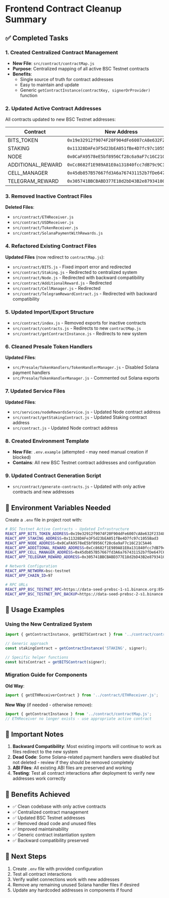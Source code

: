 # Frontend Contract Cleanup Summary

## ✅ Completed Tasks

### 1. Created Centralized Contract Management
- **New File**: `src/contract/contractMap.js`
- **Purpose**: Centralized mapping of all active BSC Testnet contracts
- **Benefits**: 
  - Single source of truth for contract addresses
  - Easy to maintain and update
  - Generic `getContractInstance(contractKey, signerOrProvider)` function

### 2. Updated Active Contract Addresses
All contracts updated to new BSC Testnet addresses:

| Contract | New Address |
|----------|-------------|
| BITS_TOKEN | `0x19e32912f9074F20F904dFe6007cA8e632F23348` |
| STAKING | `0x11328DAFe3F5d23bEA051fBe4D7fc97c1055Bad3` |
| NODE | `0x0CaFA9578eE5bf8956Cf28c6a9aF7c16C21C5A46` |
| ADDITIONAL_REWARD | `0xCc8682f1E989A81E0a131840fcc7dB79c9C1B9C6` |
| CELL_MANAGER | `0x45db857B57667fd3A6a767431152b7fDe647C6Ea` |
| TELEGRAM_REWARD | `0x305741BBCBABD377E18d2bD43B2e879341006464` |

### 3. Removed Inactive Contract Files
**Deleted Files**:
- `src/contract/ETHReceiver.js`
- `src/contract/USDReceiver.js` 
- `src/contract/TokenReceiver.js`
- `src/contract/SolanaPaymentWithRewards.js`

### 4. Refactored Existing Contract Files
**Updated Files** (now redirect to `contractMap.js`):
- `src/contract/BITS.js` - Fixed import error and redirected
- `src/contract/Staking.js` - Redirected to centralized system
- `src/contract/Node.js` - Redirected with backward compatibility
- `src/contract/AdditionalReward.js` - Redirected 
- `src/contract/CellManager.js` - Redirected
- `src/contract/TelegramRewardContract.js` - Redirected with backward compatibility

### 5. Updated Import/Export Structure
- `src/contract/index.js` - Removed exports for inactive contracts
- `src/contract/contracts.js` - Redirects to new `contractMap.js`
- `src/contract/getContractInstance.js` - Redirects to new system

### 6. Cleaned Presale Token Handlers
**Updated Files**:
- `src/Presale/TokenHandlers/TokenHandlerManager.js` - Disabled Solana payment handlers
- `src/Presale/TokenHandlerManager.js` - Commented out Solana exports

### 7. Updated Service Files
**Updated Files**:
- `src/services/nodeRewardsService.js` - Updated Node contract address
- `src/contract/getStakingContract.js` - Updated Staking contract address  
- `src/contract.js` - Updated Node contract address

### 8. Created Environment Template
- **New File**: `.env.example` (attempted - may need manual creation if blocked)
- **Contains**: All new BSC Testnet contract addresses and configuration

### 9. Updated Contract Generation Script
- `src/contract/generate-contracts.js` - Updated with only active contracts and new addresses

## 🔧 Environment Variables Needed

Create a `.env` file in project root with:

```bash
# BSC Testnet Active Contracts - Updated Infrastructure
REACT_APP_BITS_TOKEN_ADDRESS=0x19e32912f9074F20F904dFe6007cA8e632F23348
REACT_APP_STAKING_ADDRESS=0x11328DAFe3F5d23bEA051fBe4D7fc97c1055Bad3
REACT_APP_NODE_ADDRESS=0x0CaFA9578eE5bf8956Cf28c6a9aF7c16C21C5A46
REACT_APP_ADDITIONAL_REWARD_ADDRESS=0xCc8682f1E989A81E0a131840fcc7dB79c9C1B9C6
REACT_APP_CELL_MANAGER_ADDRESS=0x45db857B57667fd3A6a767431152b7fDe647C6Ea
REACT_APP_TELEGRAM_REWARD_ADDRESS=0x305741BBCBABD377E18d2bD43B2e879341006464

# Network Configuration
REACT_APP_NETWORK=bsc-testnet
REACT_APP_CHAIN_ID=97

# RPC URLs
REACT_APP_BSC_TESTNET_RPC=https://data-seed-prebsc-1-s1.binance.org:8545/
REACT_APP_BSC_TESTNET_RPC_BACKUP=https://data-seed-prebsc-2-s1.binance.org:8545/
```

## 🎯 Usage Examples

### Using the New Centralized System

```javascript
import { getContractInstance, getBITSContract } from '../contract/contractMap.js';

// Generic approach
const stakingContract = getContractInstance('STAKING', signer);

// Specific helper functions
const bitsContract = getBITSContract(signer);
```

### Migration Guide for Components

**Old Way**:
```javascript
import { getETHReceiverContract } from '../contract/ETHReceiver.js';
```

**New Way** (if needed - otherwise remove):
```javascript  
import { getContractInstance } from '../contract/contractMap.js';
// ETHReceiver no longer exists - use appropriate active contract
```

## 🚨 Important Notes

1. **Backward Compatibility**: Most existing imports will continue to work as files redirect to the new system
2. **Dead Code**: Some Solana-related payment handlers were disabled but not deleted - review if they should be removed completely
3. **ABI Files**: All existing ABI files are preserved and working
4. **Testing**: Test all contract interactions after deployment to verify new addresses work correctly

## 🎉 Benefits Achieved

- ✅ Clean codebase with only active contracts
- ✅ Centralized contract management 
- ✅ Updated BSC Testnet addresses
- ✅ Removed dead code and unused files
- ✅ Improved maintainability
- ✅ Generic contract instantiation system
- ✅ Backward compatibility preserved

## 🔄 Next Steps

1. Create `.env` file with provided configuration
2. Test all contract interactions
3. Verify wallet connections work with new addresses
4. Remove any remaining unused Solana handler files if desired
5. Update any hardcoded addresses in components if found

